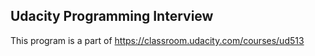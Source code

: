 ## Udacity Programming Interview

This program is a part of https://classroom.udacity.com/courses/ud513